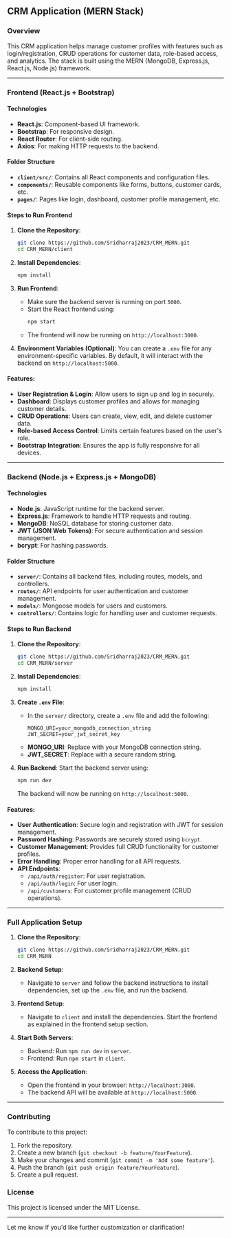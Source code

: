 ## CRM Application (MERN Stack)

### Overview
This CRM application helps manage customer profiles with features such as login/registration, CRUD operations for customer data, role-based access, and analytics. The stack is built using the MERN (MongoDB, Express.js, React.js, Node.js) framework.

---

### Frontend (React.js + Bootstrap)

#### Technologies
- **React.js**: Component-based UI framework.
- **Bootstrap**: For responsive design.
- **React Router**: For client-side routing.
- **Axios**: For making HTTP requests to the backend.

#### Folder Structure
- **`client/src/`**: Contains all React components and configuration files.
- **`components/`**: Reusable components like forms, buttons, customer cards, etc.
- **`pages/`**: Pages like login, dashboard, customer profile management, etc.

#### Steps to Run Frontend

1. **Clone the Repository**:
   ```bash
   git clone https://github.com/Sridharraj2023/CRM_MERN.git
   cd CRM_MERN/client
   ```

2. **Install Dependencies**:
   ```bash
   npm install
   ```

3. **Run Frontend**:
   - Make sure the backend server is running on port `5000`.
   - Start the React frontend using:
     ```bash
     npm start
     ```
   - The frontend will now be running on `http://localhost:3000`.

4. **Environment Variables (Optional)**:
   You can create a `.env` file for any environment-specific variables. By default, it will interact with the backend on `http://localhost:5000`.

#### Features:
- **User Registration & Login**: Allow users to sign up and log in securely.
- **Dashboard**: Displays customer profiles and allows for managing customer details.
- **CRUD Operations**: Users can create, view, edit, and delete customer data.
- **Role-based Access Control**: Limits certain features based on the user's role.
- **Bootstrap Integration**: Ensures the app is fully responsive for all devices.
  
---

### Backend (Node.js + Express.js + MongoDB)

#### Technologies
- **Node.js**: JavaScript runtime for the backend server.
- **Express.js**: Framework to handle HTTP requests and routing.
- **MongoDB**: NoSQL database for storing customer data.
- **JWT (JSON Web Tokens)**: For secure authentication and session management.
- **bcrypt**: For hashing passwords.

#### Folder Structure
- **`server/`**: Contains all backend files, including routes, models, and controllers.
- **`routes/`**: API endpoints for user authentication and customer management.
- **`models/`**: Mongoose models for users and customers.
- **`controllers/`**: Contains logic for handling user and customer requests.

#### Steps to Run Backend

1. **Clone the Repository**:
   ```bash
   git clone https://github.com/Sridharraj2023/CRM_MERN.git
   cd CRM_MERN/server
   ```

2. **Install Dependencies**:
   ```bash
   npm install
   ```

3. **Create `.env` File**:
   - In the `server/` directory, create a `.env` file and add the following:
     ```
     MONGO_URI=your_mongodb_connection_string
     JWT_SECRET=your_jwt_secret_key
     ```
   - **MONGO_URI**: Replace with your MongoDB connection string.
   - **JWT_SECRET**: Replace with a secure random string.

4. **Run Backend**:
   Start the backend server using:
   ```bash
   npm run dev
   ```
   The backend will now be running on `http://localhost:5000`.

#### Features:
- **User Authentication**: Secure login and registration with JWT for session management.
- **Password Hashing**: Passwords are securely stored using `bcrypt`.
- **Customer Management**: Provides full CRUD functionality for customer profiles.
- **Error Handling**: Proper error handling for all API requests.
- **API Endpoints**:
  - `/api/auth/register`: For user registration.
  - `/api/auth/login`: For user login.
  - `/api/customers`: For customer profile management (CRUD operations).

---

### Full Application Setup

1. **Clone the Repository**:
   ```bash
   git clone https://github.com/Sridharraj2023/CRM_MERN.git
   cd CRM_MERN
   ```

2. **Backend Setup**:
   - Navigate to `server` and follow the backend instructions to install dependencies, set up the `.env` file, and run the backend.

3. **Frontend Setup**:
   - Navigate to `client` and install the dependencies. Start the frontend as explained in the frontend setup section.

4. **Start Both Servers**:
   - Backend: Run `npm run dev` in `server`.
   - Frontend: Run `npm start` in `client`.

5. **Access the Application**:
   - Open the frontend in your browser: `http://localhost:3000`.
   - The backend API will be available at `http://localhost:5000`.

---

### Contributing
To contribute to this project:
1. Fork the repository.
2. Create a new branch (`git checkout -b feature/YourFeature`).
3. Make your changes and commit (`git commit -m 'Add some feature'`).
4. Push the branch (`git push origin feature/YourFeature`).
5. Create a pull request.

### License
This project is licensed under the MIT License.

---

Let me know if you'd like further customization or clarification!

